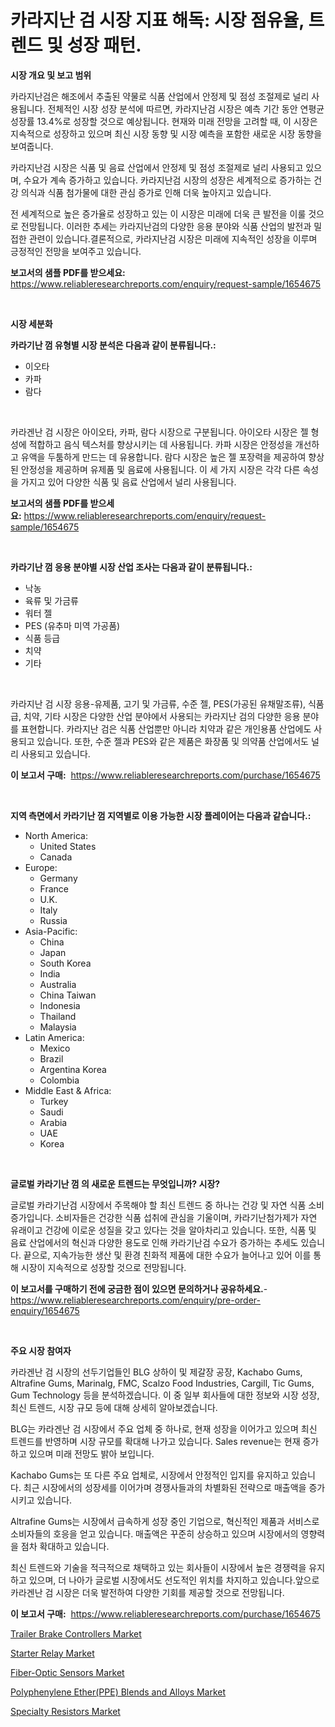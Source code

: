 <p><h1>카라지난 검 시장 지표 해독: 시장 점유율, 트렌드 및 성장 패턴.</h1></p><p><strong>시장 개요 및 보고 범위</strong></p>
<p><p>카라지난검은 해조에서 추출된 약물로 식품 산업에서 안정제 및 점성 조절제로 널리 사용됩니다. 전체적인 시장 성장 분석에 따르면, 카라지난검 시장은 예측 기간 동안 연평균 성장률 13.4%로 성장할 것으로 예상됩니다. 현재와 미래 전망을 고려할 때, 이 시장은 지속적으로 성장하고 있으며 최신 시장 동향 및 시장 예측을 포함한 새로운 시장 동향을 보여줍니다.</p><p>카라지난검 시장은 식품 및 음료 산업에서 안정제 및 점성 조절제로 널리 사용되고 있으며, 수요가 계속 증가하고 있습니다. 카라지난검 시장의 성장은 세계적으로 증가하는 건강 의식과 식품 첨가물에 대한 관심 증가로 인해 더욱 높아지고 있습니다.</p><p>전 세계적으로 높은 증가율로 성장하고 있는 이 시장은 미래에 더욱 큰 발전을 이룰 것으로 전망됩니다. 이러한 추세는 카라지난검의 다양한 응용 분야와 식품 산업의 발전과 밀접한 관련이 있습니다.결론적으로, 카라지난검 시장은 미래에 지속적인 성장을 이루며 긍정적인 전망을 보여주고 있습니다.</p></p>
<p><strong>보고서의 샘플 PDF를 받으세요:</strong> <a href="https://www.reliableresearchreports.com/enquiry/request-sample/1654675">https://www.reliableresearchreports.com/enquiry/request-sample/1654675</a></p>
<p>&nbsp;</p>
<p><strong>시장 세분화</strong></p>
<p><strong>카라기난 껌 유형별 시장 분석은 다음과 같이 분류됩니다.:</strong></p>
<p><ul><li>이오타</li><li>카파</li><li>람다</li></ul></p>
<p>&nbsp;</p>
<p><p>카라겐난 검 시장은 아이오타, 카파, 람다 시장으로 구분됩니다. 아이오타 시장은 젤 형성에 적합하고 음식 텍스처를 향상시키는 데 사용됩니다. 카파 시장은 안정성을 개선하고 유액을 두툼하게 만드는 데 유용합니다. 람다 시장은 높은 젤 포장력을 제공하여 향상된 안정성을 제공하며 유제품 및 음료에 사용됩니다. 이 세 가지 시장은 각각 다른 속성을 가지고 있어 다양한 식품 및 음료 산업에서 널리 사용됩니다.</p></p>
<p><strong>보고서의 샘플 PDF를 받으세요:</strong>&nbsp;<a href="https://www.reliableresearchreports.com/enquiry/request-sample/1654675">https://www.reliableresearchreports.com/enquiry/request-sample/1654675</a></p>
<p>&nbsp;</p>
<p><strong> 카라기난 껌 응용 분야별 시장 산업 조사는 다음과 같이 분류됩니다.:</strong></p>
<p><ul><li>낙농</li><li>육류 및 가금류</li><li>워터 젤</li><li>PES (유추마 미역 가공품)</li><li>식품 등급</li><li>치약</li><li>기타</li></ul></p>
<p>&nbsp;</p>
<p><p>카라지난 검 시장 응용-유제품, 고기 및 가금류, 수준 젤, PES(가공된 유채말조류), 식품 급, 치약, 기타 시장은 다양한 산업 분야에서 사용되는 카라지난 검의 다양한 응용 분야를 표현합니다. 카라지난 검은 식품 산업뿐만 아니라 치약과 같은 개인용품 산업에도 사용되고 있습니다. 또한, 수준 젤과 PES와 같은 제품은 화장품 및 의약품 산업에서도 널리 사용되고 있습니다.</p></p>
<p><strong>이 보고서 구매:</strong>&nbsp; <a href="https://www.reliableresearchreports.com/purchase/1654675">https://www.reliableresearchreports.com/purchase/1654675</a></p>
<p>&nbsp;</p>
<p><strong>지역 측면에서 카라기난 껌 지역별로 이용 가능한 시장 플레이어는 다음과 같습니다.:</strong></p>
<p><ul>
    <li>
        North America:
        <ul>
            <li>United States</li>
            <li>Canada</li>
        </ul>
    </li>
    <li>
        Europe:
        <ul>
            <li>Germany</li>
            <li>France</li>
            <li>U.K.</li>
            <li>Italy</li>
            <li>Russia</li>
        </ul>
    </li>
    <li>
        Asia-Pacific:
        <ul>
            <li>China</li>
            <li>Japan</li>
            <li>South Korea</li>
            <li>India</li>
            <li>Australia</li>
            <li>China Taiwan</li>
            <li>Indonesia</li>
            <li>Thailand</li>
            <li>Malaysia</li>
        </ul>
    </li>
    <li>
        Latin America:
        <ul>
            <li>Mexico</li>
            <li>Brazil</li>
            <li>Argentina Korea</li>
            <li>Colombia</li>
        </ul>
    </li>
    <li>
        Middle East & Africa:
        <ul>
            <li>Turkey</li>
            <li>Saudi</li>
            <li>Arabia</li>
            <li>UAE</li>
            <li>Korea</li>
        </ul>
    </li>
    </ul></p>
<p>&nbsp;</p>
<p><strong>글로벌 카라기난 껌 의 새로운 트렌드는 무엇입니까? 시장?</strong></p>
<p><p>글로벌 카라기난검 시장에서 주목해야 할 최신 트렌드 중 하나는 건강 및 자연 식품 소비 증가입니다. 소비자들은 건강한 식품 섭취에 관심을 기울이며, 카라기난첨가제가 자연 유래이고 건강에 이로운 성질을 갖고 있다는 것을 알아차리고 있습니다. 또한, 식품 및 음료 산업에서의 혁신과 다양한 용도로 인해 카라기난검 수요가 증가하는 추세도 있습니다. 끝으로, 지속가능한 생산 및 환경 친화적 제품에 대한 수요가 늘어나고 있어 이를 통해 시장이 지속적으로 성장할 것으로 전망됩니다.</p></p>
<p><strong>이 보고서를 구매하기 전에 궁금한 점이 있으면 문의하거나 공유하세요.</strong>- <a href="https://www.reliableresearchreports.com/enquiry/pre-order-enquiry/1654675">https://www.reliableresearchreports.com/enquiry/pre-order-enquiry/1654675</a></p>
<p>&nbsp;</p>
<p><strong>주요 시장 참여자</strong></p>
<p><p>카라겐난 검 시장의 선두기업들인 BLG 상하이 및 제갈장 공장, Kachabo Gums, Altrafine Gums, Marinalg, FMC, Scalzo Food Industries, Cargill, Tic Gums, Gum Technology 등을 분석하겠습니다. 이 중 일부 회사들에 대한 정보와 시장 성장, 최신 트렌드, 시장 규모 등에 대해 상세히 알아보겠습니다.</p><p>BLG는 카라겐난 검 시장에서 주요 업체 중 하나로, 현재 성장을 이어가고 있으며 최신 트렌드를 반영하며 시장 규모를 확대해 나가고 있습니다. Sales revenue는 현재 증가하고 있으며 미래 전망도 밝아 보입니다.</p><p>Kachabo Gums는 또 다른 주요 업체로, 시장에서 안정적인 입지를 유지하고 있습니다. 최근 시장에서의 성장세를 이어가며 경쟁사들과의 차별화된 전략으로 매출액을 증가시키고 있습니다.</p><p>Altrafine Gums는 시장에서 급속하게 성장 중인 기업으로, 혁신적인 제품과 서비스로 소비자들의 호응을 얻고 있습니다. 매출액은 꾸준히 상승하고 있으며 시장에서의 영향력을 점차 확대하고 있습니다.</p><p>최신 트렌드와 기술을 적극적으로 채택하고 있는 회사들이 시장에서 높은 경쟁력을 유지하고 있으며, 더 나아가 글로벌 시장에서도 선도적인 위치를 차지하고 있습니다.앞으로 카라겐난 검 시장은 더욱 발전하여 다양한 기회를 제공할 것으로 전망됩니다.</p></p>
<p><strong>이 보고서 구매:</strong>&nbsp;&nbsp;<a href="https://www.reliableresearchreports.com/purchase/1654675">https://www.reliableresearchreports.com/purchase/1654675</a></p>
<p><p><a href="https://issuu.com/reportprime-2/docs/trailer-brake-controllers-market-size-2030.pptx">Trailer Brake Controllers Market</a></p><p><a href="https://issuu.com/reportprime-2/docs/starter-relay-market-size-2030.pptx">Starter Relay Market</a></p><p><a href="https://www.linkedin.com/pulse/fiber-optic-sensors-market-size-global-industry-overview-kkgsc?trackingId=g9deMWxyzZxM0B%2FnDKocaA%3D%3D">Fiber-Optic Sensors Market</a></p><p><a href="https://www.linkedin.com/pulse/polyphenylene-etherppe-blends-alloys-market-offer-valuable-mhulc?trackingId=y4J7MZ%2ByfWFB8ZBV8NmWPw%3D%3D">Polyphenylene Ether(PPE) Blends and Alloys Market</a></p><p><a href="https://github.com/Krish2023na/Market-Research-Report-List-3/blob/main/specialty-resistors-market.md">Specialty Resistors Market</a></p></p>
